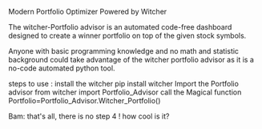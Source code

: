 Modern Portfolio Optimizer Powered by Witcher 

The witcher-Portfolio advisor is an automated code-free dashboard designed to create a winner portfolio on top of the given stock symbols. 

Anyone with basic programming knowledge and no math and statistic background could take advantage of the witcher portfolio advisor as it is a no-code automated python tool. 

steps to use : 
install the witcher
pip install witcher
Import the Portfolio advisor
from witcher import Portfolio_Advisor
call the Magical function
Portfolio=Portfolio_Advisor.Witcher_Portfolio()

Bam: that's all, there is no step 4 ! how cool is it?
